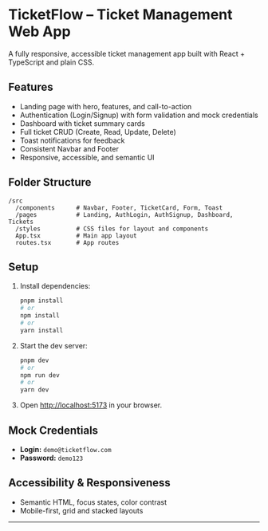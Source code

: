 # TicketFlow – Ticket Management Web App

A fully responsive, accessible ticket management app built with React + TypeScript and plain CSS.

## Features

- Landing page with hero, features, and call-to-action
- Authentication (Login/Signup) with form validation and mock credentials
- Dashboard with ticket summary cards
- Full ticket CRUD (Create, Read, Update, Delete)
- Toast notifications for feedback
- Consistent Navbar and Footer
- Responsive, accessible, and semantic UI

## Folder Structure

```
/src
  /components      # Navbar, Footer, TicketCard, Form, Toast
  /pages           # Landing, AuthLogin, AuthSignup, Dashboard, Tickets
  /styles          # CSS files for layout and components
  App.tsx          # Main app layout
  routes.tsx       # App routes
```

## Setup

1. Install dependencies:
   ```bash
   pnpm install
   # or
   npm install
   # or
   yarn install
   ```
2. Start the dev server:
   ```bash
   pnpm dev
   # or
   npm run dev
   # or
   yarn dev
   ```
3. Open [http://localhost:5173](http://localhost:5173) in your browser.

## Mock Credentials

- **Login:** `demo@ticketflow.com`
- **Password:** `demo123`

## Accessibility & Responsiveness

- Semantic HTML, focus states, color contrast
- Mobile-first, grid and stacked layouts

---

